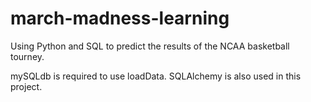 # march-madness-learning
Using Python and SQL to predict the results of the NCAA basketball tourney.

mySQLdb is required to use loadData. SQLAlchemy is also used in this project.

